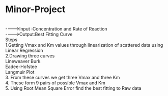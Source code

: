 # Minor-Project

<br/>---->Input :Concentration and Rate of Reaction
<br/>---->Output:Best Fitting Curve
<br/>Steps
<br/>1.Getting Vmax and Km values through linearization of scattered data using Linear Regression
<br/>2.Drawing three curves 
      <br/>Lineweaver Burk
      <br/>Eadee-Hofstee
      <br/>Langmuir Plot
<br/>3. From these curves we get three Vmax and three Km
<br/>4. These form 9 pairs of possible Vmax and Km
<br/>5. Using Root Mean Square Error find the best fitting to Raw data

